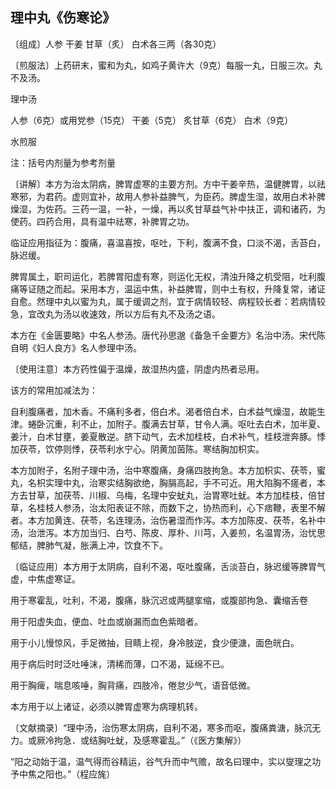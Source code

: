 ## 理中丸《伤寒论》

〔组成〕人参 干姜 甘草（炙） 白术各三两（各30克）

〔煎服法〕上药研末，蜜和为丸，如鸡子黄许大（9克）每服一丸，日服三次。丸不及汤。

理中汤

人参（6克）或用党参（15克）  干姜（5克）  炙甘草（6克）  白术（9克）

水煎服

注：括号内剂量为参考剂量

〔讲解〕本方为治太阴病，脾胃虚寒的主要方剂。方中干姜辛热，温健脾胃，以祛寒邪，为君药。虚则宜补，故用人参补益脾气，为臣药。脾虚生湿，故用白术补脾燥湿，为佐药。三药一温，一补，一燥，再以炙甘草益气补中扶正，调和诸药，为使药。四药合用，具有温中祛寒，补脾胃之功。

临证应用指征为：腹痛，喜温喜按，呕吐，下利，腹满不食，口淡不渴，舌苔白，脉迟缓。

脾胃属土，职司运化，若脾胃阳虚有寒，则运化无权，清浊升降之机受阻，吐利腹痛等证随之而起。采用本方，温运中焦，补益脾胃，则中土有权，升降复常，诸证自愈。然理中丸以蜜为丸，属于缓调之剂，宜于病情较轻、病程较长者：若病情较急，宜改丸为汤以收速效，所以方后有丸不及汤之语。

本方在《金匮要略》中名人参汤。唐代孙思邈《备急千金要方》名治中汤。宋代陈自明《妇人良方》名人参理中汤。

〔使用注意〕本方药性偏于温燥，故湿热内盛，阴虚内热者忌用。

该方的常用加减法为：

自利腹痛者，加木香。不痛利多者，倍白术。渴者倍白术，白术益气燥湿，故能生津。蜷卧沉重，利不止，加附子。腹满去甘草，甘令人满。呕吐去白术，加半夏、姜汁，白术甘壅，姜夏散逆。脐下动气，去术加桂枝，白术补气，桂枝泄奔豚。悸加茯苓，饮停则悸，茯苓利水宁心。阴黄加茵陈。寒结胸加枳实。

本方加附子，名附子理中汤，治中寒腹痛，身痛四肢拘急。本方加枳实、茯苓，蜜丸，名枳实理中丸，治寒实结胸欲绝，胸膈高起，手不可近。用大陷胸不瘥者，本方去甘草，加茯苓、川椒、乌梅，名理中安蚘丸，治胃寒吐蚘。本方加桂枝，倍甘草，名桂枝人参汤，治太阳表证不除，而数下之，协热而利，心下痞鞭，表里不解者。本方加黄连、茯苓，名连理汤，治伤暑湿而作泻。本方加陈皮、茯苓，名补中汤，治泄泻。本方加当归、白芍、陈皮、厚朴、川芎，入姜煎，名温胃汤，治忧思郁结，脾肺气凝，胀满上冲，饮食不下。

〔临证应用〕本方用于太阴病，自利不渴，呕吐腹痛，舌淡苔白，脉迟缓等脾胃气虚，中焦虚寒证。

用于寒霍乱，吐利，不渴，腹痛，脉沉迟或两腿挛缩，或腹部拘急、囊缩舌卷

用于阳虚失血，便血、吐血或崩漏而血色紫暗者。

用于小儿慢惊风，手足微抽，目睛上视，身冷肢逆，食少便溏，面色㿠白。

用于病后时时泛吐唾沫，清稀而薄，口不渴，延绵不已。

用于胸痺，喘息咳唾，胸背痛，四肢冷，倦怠少气，语音低微。

本方用于以上诸证，必须以脾胃虚寒为病理机转。

〔文献摘录〕“理中汤，治伤寒太阴病，自利不渴，寒多而呕，腹痛粪溏，脉沉无力。或厥冷拘急．或结胸吐蚘，及感寒霍乱。”（《医方集解》）

“阳之动始于温，温气得而谷精运，谷气升而中气赡，故名曰理中，实以燮理之功予中焦之阳也。”（程应旄）

